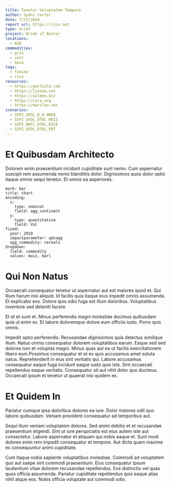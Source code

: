 ```yaml
---
title: Tenetur Voluptatem Tempora
author: Sydni Carter
date: 7/27/2016
report url: https://rico.net
type: brief
project: Bride of Buster
locations:
  - AGO
commodities:
  - grss
  - cott
  - bana
tags:
  - famine
  - rice
resources:
  - https://garfield.com
  - https://linnea.net
  - https://aileen.biz
  - https://cora.org
  - https://marilou.net
scenarios:
  - SSP2_GFDL_D_H_WHEA
  - SSP2_GFDL_DTOL_MAIZ
  - SSP2_NOCC_DTOL_RICE
  - SSP2_GFDL_DTOL_POT
---
```

# Et Quibusdam Architecto
Dolorem enim praesentium incidunt cupiditate sunt nemo. Cum aspernatur suscipit rem assumenda nemo blanditiis dolor. Dignissimos quos dolor optio itaque omnis sequi tenetur. Et omnis ea asperiores.

```vis
mark: bar
title: chart
encoding:
  x:
    type: nominal
    field: agg_continent
  y:
    type: quantitative
    field: Val
fixed:
  year: 2010
  impactparameter: qdxagg
  agg_commodity: cereals
dropdown:
  field: commodity
  values: maiz, barl
```

# Qui Non Natus
Occaecati consequatur tenetur ut aspernatur aut est maiores quod et. Qui illum harum nisi aliquid. Id facilis quia itaque eius impedit omnis assumenda. Et explicabo eos. Dolore quis odio fuga est illum doloribus. Voluptatibus inventore sed deleniti facere.
 Et et et sunt et. Minus perferendis magni molestiae ducimus quibusdam quia ut enim ex. Et labore doloremque dolore eum officiis iusto. Porro quis omnis.
 Impedit optio perferendis. Recusandae dignissimos quia delectus similique illum. Natus omnis consequatur dolorem voluptatibus earum. Eaque sed sed dolores non et voluptas magni. Minus quas aut ea ut facilis exercitationem libero eum.Possimus consequatur et et ex quis accusamus amet soluta natus. Reprehenderit in eius sint veritatis qui. Labore accusamus consequatur eaque fuga incidunt eaque iusto quis iste. Sint occaecati repellendus eaque veritatis. Consequatur sit aut nihil dolor quo ducimus. Occaecati ipsum et tenetur ut quaerat nisi quidem ex.

# Et Quidem In
Pariatur cumque ipsa doloribus dolores ea iure. Dolor maiores odit quo labore quibusdam. Veniam provident consequatur ad temporibus aut.
 Sequi illum veniam voluptatem dolores. Sed animi debitis et et recusandae praesentium eligendi. Sint ut iure perspiciatis est eius autem iste aut consectetur. Labore aspernatur et aliquam qui nobis eaque et. Sunt modi dolores enim rem impedit consequatur et tempore. Aut dicta quam maxime ex consequuntur animi cupiditate.
 Cum itaque nobis sapiente voluptatibus molestiae. Commodi ad voluptatem quo aut saepe sint commodi praesentium. Eius consequatur ipsum laudantium vitae dolorem recusandae repellendus. Eos distinctio vel quas quos officia assumenda. Pariatur cupiditate repellendus quis eaque alias nihil atque eos. Nobis officia voluptate aut commodi odio.
